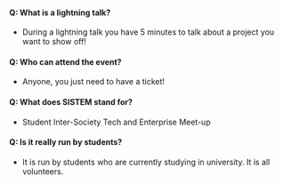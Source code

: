 #### Q: What is a lightning talk? 
- During a lightning talk you have 5 minutes to talk about a project you want to show off!

#### Q: Who can attend the event?
- Anyone, you just need to have a ticket!

#### Q: What does SISTEM stand for?
- Student Inter-Society Tech and Enterprise Meet-up

#### Q: Is it really run by students?
- It is run by students who are currently studying in university. It is all volunteers.